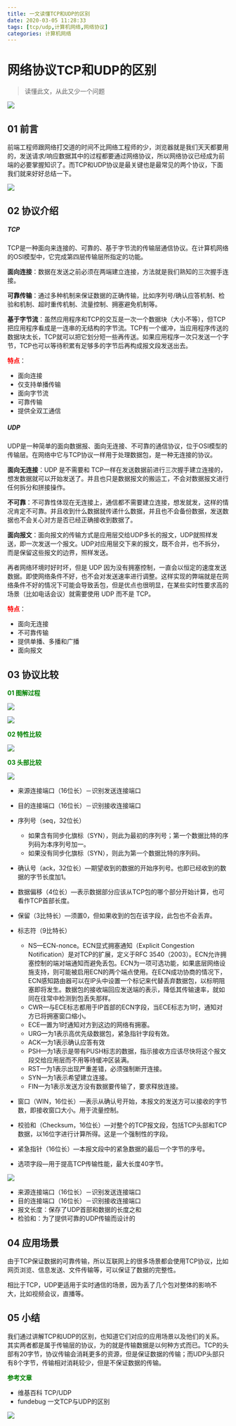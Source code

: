 ```yaml
---
title: 一文读懂TCP和UDP的区别
date: 2020-03-05 11:28:33
tags: [tcp/udp,计算机网络,网络协议]
categories: 计算机网络
---
```


# 网络协议TCP和UDP的区别

> 读懂此文，从此又少一个问题

![](../common/1.gif)



## 01 前言



前端工程师跟网络打交道的时间不比网络工程师的少，浏览器就是我们天天都要用的，发送请求/响应数据其中的过程都要通过网络协议，所以网络协议已经成为前端的必要掌握知识了。而TCP和UDP协议是最关键也是最常见的两个协议，下面我们就来好好总结一下。

![](./img/tcp_upd-featured.png)

## 02 协议介绍



##### **TCP**

TCP是一种面向来连接的、可靠的、基于字节流的传输层通信协议。在计算机网络的OSI模型中，它完成第四层传输层所指定的功能。

**面向连接**：数据在发送之前必须在两端建立连接，方法就是我们熟知的三次握手连接。

**可靠传输**：通过多种机制来保证数据的正确传输，比如序列号/确认应答机制、检验和机制、超时重传机制、流量控制、拥塞避免机制等。

**基于字节流**：虽然应用程序和TCP的交互是一次一个数据块（大小不等），但TCP把应用程序看成是一连串的无结构的字节流。TCP有一个缓冲，当应用程序传送的数据块太长，TCP就可以把它划分短一些再传送。如果应用程序一次只发送一个字节，TCP也可以等待积累有足够多的字节后再构成报文段发送出去。

**<font color="red">特点</font>**：

- 面向连接
- 仅支持单播传输
- 面向字节流
- 可靠传输
- 提供全双工通信

##### **UDP**

UDP是一种简单的面向数据报、面向无连接、不可靠的通信协议，位于OSI模型的传输层。在网络中它与TCP协议一样用于处理数据包，是一种无连接的协议。

**面向无连接**：UDP 是不需要和 TCP一样在发送数据前进行三次握手建立连接的，想发数据就可以开始发送了。并且也只是数据报文的搬运工，不会对数据报文进行任何拆分和拼接操作。

**不可靠**：不可靠性体现在无连接上，通信都不需要建立连接，想发就发，这样的情况肯定不可靠。并且收到什么数据就传递什么数据，并且也不会备份数据，发送数据也不会关心对方是否已经正确接收到数据了。

**面向报文**：面向报文的传输方式是应用层交给UDP多长的报文，UDP就照样发送，即一次发送一个报文。UDP对应用层交下来的报文，既不合并，也不拆分，而是保留这些报文的边界，照样发送。

再者网络环境时好时坏，但是 UDP 因为没有拥塞控制，一直会以恒定的速度发送数据。即使网络条件不好，也不会对发送速率进行调整。这样实现的弊端就是在网络条件不好的情况下可能会导致丢包，但是优点也很明显，在某些实时性要求高的场景（比如电话会议）就需要使用 UDP 而不是 TCP。

**<font color="red">特点</font>**：

- 面向无连接
- 不可靠传输
- 提供单播、多播和广播
- 面向报文



## 03 协议比较



**<font color="green">01 图解过程</font>**

![](./img/tcp.gif)

![](./img/udp.gif)

**<font color="green">02 特性比较</font>**

![](./img/diff.png)

**<font color="green">03 头部比较</font>**


![](./img/tcp_head.png)

- 来源连接端口（16位长）－识别发送连接端口

- 目的连接端口（16位长）－识别接收连接端口

- 序列号（seq，32位长）
  - 如果含有同步化旗标（SYN），则此为最初的序列号；第一个数据比特的序列码为本序列号加一。
  - 如果没有同步化旗标（SYN），则此为第一个数据比特的序列码。
  
- 确认号（ack，32位长）—期望收到的数据的开始序列号。也即已经收到的数据的字节长度加1。

- 数据偏移（4位长）—表示数据部分应该从TCP包的哪个部分开始计算，也可看作TCP首部长度。

- 保留（3比特长）—须置0，但如果收到的包在该字段，此包也不会丢弃。

- 标志符（9比特长）
  - NS—ECN-nonce。ECN显式拥塞通知（Explicit Congestion Notification）是对TCP的扩展，定义于RFC 3540（2003）。ECN允许拥塞控制的端对端通知而避免丢包。ECN为一项可选功能，如果底层网络设施支持，则可能被启用ECN的两个端点使用。在ECN成功协商的情况下，ECN感知路由器可以在IP头中设置一个标记来代替丢弃数据包，以标明阻塞即将发生。数据包的接收端回应发送端的表示，降低其传输速率，就如同在往常中检测到包丢失那样。
  - CWR—与ECE标志都用于IP首部的ECN字段，当ECE标志为1时，通知对方已将拥塞窗口缩小。
  - ECE—置为1时通知对方到这边的网络有拥塞。
  - URG—为1表示高优先级数据包，紧急指针字段有效。
  - ACK—为1表示确认应答有效
  - PSH—为1表示是带有PUSH标志的数据，指示接收方应该尽快将这个报文段交给应用层而不用等待缓冲区装满。
  - RST—为1表示出现严重差错，必须强制断开连接。
  - SYN—为1表示希望建立连接。
  - FIN—为1表示发送方没有数据要传输了，要求释放连接。
  
- 窗口（WIN，16位长）—表示从确认号开始，本报文的发送方可以接收的字节数，即接收窗口大小。用于流量控制。

- 校验和（Checksum，16位长）—对整个的TCP报文段，包括TCP头部和TCP数据，以16位字进行计算所得。这是一个强制性的字段。

- 紧急指针（16位长）—本报文段中的紧急数据的最后一个字节的序号。

- 选项字段—用于提高TCP传输性能，最大长度40字节。

  

  

![](./img/udp_head.png)

- 来源连接端口（16位长）－识别发送连接端口
- 目的连接端口（16位长）－识别接收连接端口
- 报文长度：保存了UDP首部和数据的长度之和
- 检验和：为了提供可靠的UDP传输而设计的



## 04 应用场景



由于TCP保证数据的可靠传输，所以互联网上的很多场景都会使用TCP协议，比如网页浏览、信息发送、文件传输等，可以保证了数据的完整性。

相比于TCP，UDP更适用于实时通信的场景，因为丢了几个包对整体的影响不大，比如视频会议，直播等。



## 05 小结



我们通过讲解TCP和UDP的区别，也知道它们对应的应用场景以及他们的关系。其实两者都是属于传输层的协议，为的就是传输数据是以何种方式而已。TCP的头部有20字节，协议传输会消耗更多的资源，但是保证数据的传输；而UDP头部只有8个字节，传输相对消耗较少，但是不保证数据的传输。



**<font color="green">参考文章</font>**

- 维基百科 TCP/UDP
- fundebug 一文TCP与UDP的区别

![](../common/2.gif)